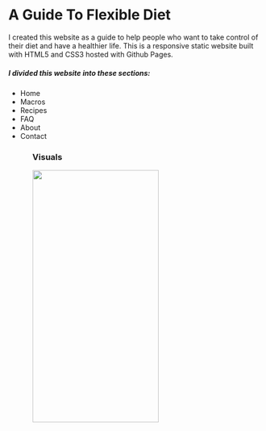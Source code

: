<h1>A Guide To Flexible Diet</h1>

<p>I created this website as a guide to help people who want to take control of their diet and have a healthier life. This is a responsive static website built with HTML5 and CSS3 hosted with Github Pages.</p>

<h5>I divided this website into these sections:</h5>
<ul>
  <li>Home</li>
  <li>Macros</li>
  <li>Recipes</li>
  <li>FAQ</li>
  <li>About</li>
  <li>Contact</li>
<ul>

<h3>Visuals</h3>

<img src="https://suelenduarte.github.io/A-Guide-To-Flexible-Diet/images/flexible-diet.png" width = 250 height = 500>

